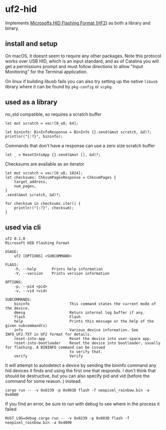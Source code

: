 # uf2-hid
Implements [Microsofts HID Flashing Format (HF2)](https://github.com/microsoft/uf2/blob/86e101e3a282553756161fe12206c7a609975e70/hf2.md) as both a library and binary.

## install and setup

On macOS, it doesnt seem to require any other packages. Note this protocol works over USB HID, which is an input standard, and as of Catalina you will get a permissions prompt and must follow directions to allow "Input Monitoring" for the Terminal application.

On linux if building libusb fails you can also try setting up the native `libusb` library where it can be found by `pkg-config` or `vcpkg`.

## used as a library
no_std compatible, so requires a scratch buffer
```
let mut scratch = vec![0_u8; 64];

let bininfo: BinInfoResponse = BinInfo {}.send(&mut scratch, &d)?;
println!("{:?}", bininfo);
```
Commands that don't have a response can use a zero size scratch buffer
```
let _ = ResetIntoApp {}.send(&mut [], &d)?;
```
Checksums are available as an iterator
```
let mut scratch = vec![0_u8; 1024];
let checksums: ChksumPagesResponse = ChksumPages {
    target_address,
    num_pages,
}
.send(&mut scratch, &d)?;

for checksum in checksums.iter() {
    println!("{:?}", checksum);
}
```

## used via cli
```
uf2 0.1.0
Microsoft HID Flashing Format

USAGE:
    uf2 [OPTIONS] <SUBCOMMAND>

FLAGS:
    -h, --help       Prints help information
    -V, --version    Prints version information

OPTIONS:
    -p, --pid <pid>
    -v, --vid <vid>

SUBCOMMANDS:
    bininfo                  This command states the current mode of the device.
    dmesg                    Return internal log buffer if any.
    flash                    Flash
    help                     Prints this message or the help of the given subcommand(s)
    info                     Various device information. See INFO_UF2.TXT in UF2 format for details.
    reset-into-app           Reset the device into user-space app.
    reset-into-bootloader    Reset the device into bootloader, usually for flashing. A BININFO command can be issued
                             to verify that.
    verify                   Verify
```
It will attempt to autodetect a device by sending the bininfo command any hid devices it finds and using the first one that responds. I don't think that should be destructive, but you can also specify pid and vid (before the command for some reason..) instead.

```
cargo run -- -v 0x0239 -p 0x003D flash -f neopixel_rainbow.bin -a 0x4000
```
If you find an error, be sure to run with debug to see where in the process it failed
```
RUST_LOG=debug cargo run -- -v 0x0239 -p 0x003D flash -f neopixel_rainbow.bin -a 0x4000
```

